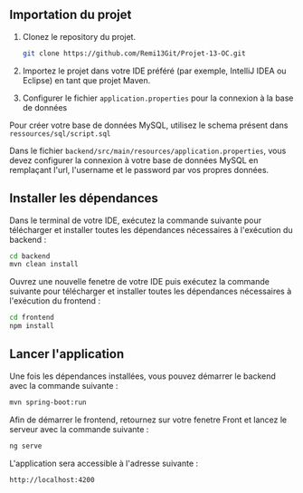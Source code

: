 ## Importation du projet

1. Clonez le repository du projet.

    ```bash
    git clone https://github.com/Remi13Git/Projet-13-OC.git
    ```

2. Importez le projet dans votre IDE préféré (par exemple, IntelliJ IDEA ou Eclipse) en tant que projet Maven.

3. Configurer le fichier `application.properties` pour la connexion à la base de données

Pour créer votre base de données MySQL, utilisez le schema présent dans `ressources/sql/script.sql`

Dans le fichier `backend/src/main/resources/application.properties`, vous devez configurer la connexion à votre base de données MySQL en remplaçant l'url, l'username et le password par vos propres données. 


## Installer les dépendances

Dans le terminal de votre IDE, exécutez la commande suivante pour télécharger et installer toutes les dépendances nécessaires à l'exécution du backend :

```bash
cd backend
mvn clean install
```

Ouvrez une nouvelle fenetre de votre IDE puis exécutez la commande suivante pour télécharger et installer toutes les dépendances nécessaires à l'exécution du frontend :

```bash
cd frontend
npm install
```

## Lancer l'application

Une fois les dépendances installées, vous pouvez démarrer le backend avec la commande suivante :

```bash
mvn spring-boot:run
```


Afin de démarrer le frontend, retournez sur votre fenetre Front et lancez le serveur avec la commande suivante : 

```bash
ng serve
```

L'application sera accessible à l'adresse suivante :

```bash
http://localhost:4200
```
